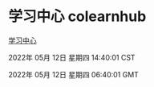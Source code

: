 # 学习中心 colearnhub
[学习中心](http://59.174.24.229:56308/colearnhub/)

2022年 05月 12日 星期四 14:40:01 CST

2022年 05月 12日 星期四 06:40:01 GMT
